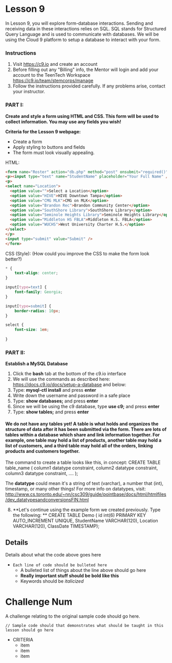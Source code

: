 # Lesson 9

In Lesson 9, you will explore form-database interactions. Sending and receiving data in these interactions relies on SQL. SQL stands for Structured Query Language and is used to communicate with databases. We will be using the Cloud 9 platform to setup a database to interact with your form.
 
### Instructions
1. Visit https://c9.io and create an account
2. Before filling out any "Billing" info, the Mentor will login and add your account to the TeenTech Workspace https://c9.io/team/stemcorps/manage
3. Follow the instructions provided carefully. If any problems arise, contact your instructor.


### PART I:
**Create and style a form using HTML and CSS.  This form will be used to collect information.  You may use any fields you wish!**

**Criteria for the Lesson 9 webpage:**
* Create a form
* Apply styling to buttons and fields
* The form must look visually appealing.

HTML:
```HTML
<form name="Roster" action="db.php" method="post" onsubmit="required()" />
<p><input type="text" name="StudentName" placeholder="Your Full Name" /></p>
<p>
<select name="Location">
  <option value="">Select a Location</option>
  <option value="HIVE">HIVE Downtown Tampa</option>
  <option value="CMG MLK">CMG on MLK</option>
  <option value="Brandon Rec">Brandon Community Center</option>
  <option value="SouthShore Library">SouthShore Library</option>
  <option value="Seminole Heights Library">Seminole Heights Library</option>
  <option value="Middleton HS FBLA">Middleton H.S. FBLA</option>
  <option value="WUCHS">West University Charter H.S.</option>
</select>
</p>
<input type="submit" value="Submit" />
</form>

```

CSS (Style):
(How could you improve the CSS to make the form look better?)
```CSS
* {
    text-align: center;
}

input[type=text] {
    font-family: Georgia;
}

input[type=submit] {
    border-radius: 10px;
}

select {
    font-size: 1em;
    
}
```


### PART II:

**Establish a MySQL Database**
1. Click the **bash** tab at the bottom of the c9.io interface
2. We will use the commands as described here: https://docs.c9.io/docs/setup-a-database and below:
3. Type: **mysql-ctl install** and press **enter**
4. Write down the username and password in a safe place
5. Type: **show databases;** and press **enter**
6. Since we will be using the c9 database, type **use c9;** and press **enter**
7. Type: **show tables;** and press **enter**

#### We do not have any tables yet!  A table is what holds and organizes the structure of data after it has been submitted via the form.  There are lots of tables within a database which share and link information together.  For example, one table may hold a list of products, another table may hold a list of customers, and a third table may hold all of the orders, linking products and customers together.

The command to create a table looks like this, in concept:
CREATE TABLE table_name (
    column1 datatype constraint,
    column2 datatype constraint,
    column3 datatype constraint,
    ....
);

The **datatype** could mean it's a string of text (varchar), a number that (int), timestamp, or many other things!  For more info on datatypes, visit: http://www.cs.toronto.edu/~nn/csc309/guide/pointbase/docs/html/htmlfiles/dev_datatypesandconversionsFIN.html


8. **Let's continue using the example form we created previously.  Type the following: **
CREATE TABLE Demo (
  id int(6) PRIMARY KEY AUTO_INCREMENT UNIQUE,
  StudentName VARCHAR(120),
  Location VARCHAR(120),
  ClassDate TIMESTAMP);


## Details
Details about what the code above goes here

* `Each line of code should be bulleted here`
    * A bulleted list of things about the line above should go here
    * **Really important stuff should be bold like this**
    * Keywords should be *italicized*


# Challenge Num

A challenge relating to the original sample code should go here.

```HTML5
// Sample code should that demonstrates what should be taught in this lesson should go here
```

* CRITERIA
    * item
    * item
    * item
